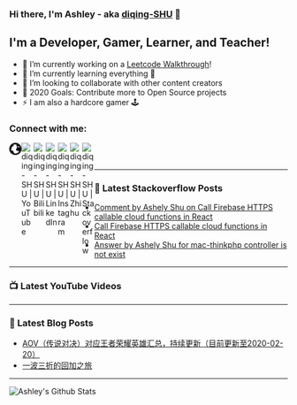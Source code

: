 ### Hi there, I'm Ashley - aka [diqing-SHU][website] 👋

## I'm a Developer, Gamer, Learner, and Teacher!
- 🔭 I’m currently working on a [Leetcode Walkthrough][leetcodeProject]!
- 🌱 I’m currently learning everything 🤣
- 👯 I’m looking to collaborate with other content creators
- 🥅 2020 Goals: Contribute more to Open Source projects
- ⚡ I am also a hardcore gamer 🕹️

### Connect with me:

[<img align="left" alt="diqing-SHU" width="22px" src="https://raw.githubusercontent.com/iconic/open-iconic/master/svg/globe.svg" />][website]
[<img align="left" alt="diqing-SHU | YouTube" width="22px" src="https://cdn.jsdelivr.net/npm/simple-icons@v3/icons/youtube.svg" />][youtube]
[<img align="left" alt="diqing-SHU | Bilibili" width="22px" src="https://cdn.jsdelivr.net/npm/simple-icons@v3/icons/bilibili.svg" />][bilibili]
[<img align="left" alt="diqing-SHU | LinkedIn" width="22px" src="https://cdn.jsdelivr.net/npm/simple-icons@v3/icons/linkedin.svg" />][linkedin]
[<img align="left" alt="diqing-SHU | Instagram" width="22px" src="https://cdn.jsdelivr.net/npm/simple-icons@v3/icons/instagram.svg" />][instagram]
[<img align="left" alt="diqing-SHU | Zhihu" width="22px" src="https://cdn.jsdelivr.net/npm/simple-icons@v3/icons/zhihu.svg" />][zhihu]
[<img align="left" alt="diqing-SHU | Stackoverflow" width="22px" src="https://cdn.jsdelivr.net/npm/simple-icons@v3/icons/stackoverflow.svg" />][stackoverflow]


<br />
<br />

---

### 🙋 Latest Stackoverflow Posts
<!-- STACKOVERFLOW:START -->
- [Comment by Ashely Shu on Call Firebase HTTPS callable cloud functions in React](https://stackoverflow.com/questions/63252506/call-firebase-https-callable-cloud-functions-in-react/63252771#63252771)
- [Call Firebase HTTPS callable cloud functions in React](https://stackoverflow.com/questions/63252506/call-firebase-https-callable-cloud-functions-in-react)
- [Answer by Ashely Shu for mac-thinkphp controller is not exist](https://stackoverflow.com/questions/50672374/mac-thinkphp-controller-is-not-exist/52992772#52992772)
<!-- STACKOVERFLOW:END -->

---

### 📺 Latest YouTube Videos
<!-- YOUTUBE:START -->
<!-- YOUTUBE:END -->

---

### 📕 Latest Blog Posts
<!-- BLOG-POST-LIST:START -->
- [AOV（传说对决）对应王者荣耀英雄汇总，持续更新（目前更新至2020-02-20）](https://diqing-shu.github.io/2020/02/05/aov/)
- [一波三折的回加之旅](https://diqing-shu.github.io/2020/02/03/%E4%B8%80%E6%B3%A2%E4%B8%89%E6%8A%98%E7%9A%84%E5%9B%9E%E5%8A%A0%E4%B9%8B%E6%97%85/)
<!-- BLOG-POST-LIST:END -->

---

<img align="left" alt="Ashley's Github Stats" src="https://github-readme-stats.vercel.app/api?username=diqing-SHU&show_icons=true&hide_border=true&count_private=true" />

[website]: https://diqing-shu.github.io
[leetcodeProject]: https://github.com/diqing-SHU/leetcode-practice
[youtube]: https://www.youtube.com/channel/UCHyWNJwwADi05QZXEzN8Ptg
[bilibili]: https://space.bilibili.com/257250
[instagram]: https://instagram.com/ashleydna
[linkedin]: https://linkedin.com/in/diqing-shu-741318101
[zhihu]: https://www.zhihu.com/people/hadouken-54
[stackoverflow]: https://stackexchange.com/users/14619326/ashely-shu
[webdevplaylist]: https://www.youtube.com/playlist?list=PLkwxH9e_vrAJ0WbEsFA9W3I1W-g_BTsbt
[jsplaylist]: https://www.youtube.com/playlist?list=PLkwxH9e_vrALRJKu7wfXby3MKeflhTu6B
[cssplaylist]: https://www.youtube.com/playlist?list=PLkwxH9e_vrALSdvZuEh6gqQdmDoDIoqz4
[reactplaylist]: https://www.youtube.com/playlist?list=PLkwxH9e_vrAK4TdffpxKY3QGyHCpxFcQ0